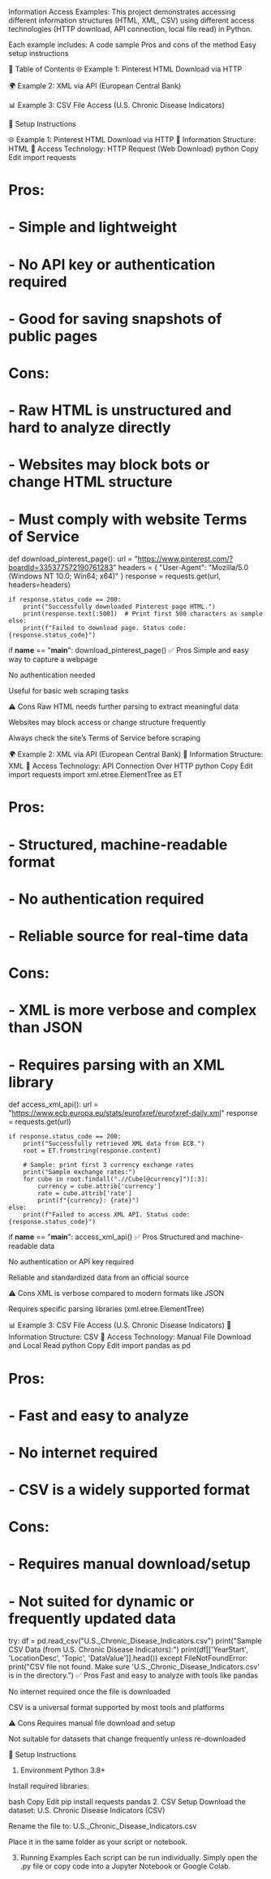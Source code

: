 Information Access Examples:
This project demonstrates accessing different information structures (HTML, XML, CSV) using different access technologies (HTTP download, API connection, local file read) in Python.

Each example includes:
A code sample
Pros and cons of the method
Easy setup instructions

📖 Table of Contents
🌐 Example 1: Pinterest HTML Download via HTTP

🌍 Example 2: XML via API (European Central Bank)

📊 Example 3: CSV File Access (U.S. Chronic Disease Indicators)

🚀 Setup Instructions

🌐 Example 1: Pinterest HTML Download via HTTP
📄 Information Structure: HTML
🔌 Access Technology: HTTP Request (Web Download)
python
Copy
Edit
import requests

# Pros:
# - Simple and lightweight
# - No API key or authentication required
# - Good for saving snapshots of public pages

# Cons:
# - Raw HTML is unstructured and hard to analyze directly
# - Websites may block bots or change HTML structure
# - Must comply with website Terms of Service


def download_pinterest_page():
    url = "https://www.pinterest.com/?boardId=335377572190761283"
    headers = {
        "User-Agent": "Mozilla/5.0 (Windows NT 10.0; Win64; x64)"
    }
    response = requests.get(url, headers=headers)

    if response.status_code == 200:
        print("Successfully downloaded Pinterest page HTML.")
        print(response.text[:500])  # Print first 500 characters as sample
    else:
        print(f"Failed to download page. Status code: {response.status_code}")

if __name__ == "__main__":
    download_pinterest_page()
✅ Pros
Simple and easy way to capture a webpage

No authentication needed

Useful for basic web scraping tasks

⚠️ Cons
Raw HTML needs further parsing to extract meaningful data

Websites may block access or change structure frequently

Always check the site’s Terms of Service before scraping

🌍 Example 2: XML via API (European Central Bank)
📄 Information Structure: XML
🔌 Access Technology: API Connection Over HTTP
python
Copy
Edit
import requests
import xml.etree.ElementTree as ET

# Pros:
# - Structured, machine-readable format
# - No authentication required
# - Reliable source for real-time data
#
# Cons:
# - XML is more verbose and complex than JSON
# - Requires parsing with an XML library

def access_xml_api():
    url = "https://www.ecb.europa.eu/stats/eurofxref/eurofxref-daily.xml"
    response = requests.get(url)

    if response.status_code == 200:
        print("Successfully retrieved XML data from ECB.")
        root = ET.fromstring(response.content)

        # Sample: print first 3 currency exchange rates
        print("Sample exchange rates:")
        for cube in root.findall(".//Cube[@currency]")[:3]:
            currency = cube.attrib['currency']
            rate = cube.attrib['rate']
            print(f"{currency}: {rate}")
    else:
        print(f"Failed to access XML API. Status code: {response.status_code}")

if __name__ == "__main__":
    access_xml_api()
✅ Pros
Structured and machine-readable data

No authentication or API key required

Reliable and standardized data from an official source

⚠️ Cons
XML is verbose compared to modern formats like JSON

Requires specific parsing libraries (xml.etree.ElementTree)

📊 Example 3: CSV File Access (U.S. Chronic Disease Indicators)
📄 Information Structure: CSV
🔌 Access Technology: Manual File Download and Local Read
python
Copy
Edit
import pandas as pd

# Pros:
# - Fast and easy to analyze
# - No internet required
# - CSV is a widely supported format
#
# Cons:
# - Requires manual download/setup
# - Not suited for dynamic or frequently updated data

try:
    df = pd.read_csv("U.S._Chronic_Disease_Indicators.csv")
    print("Sample CSV Data (from U.S. Chronic Disease Indicators):")
    print(df[['YearStart', 'LocationDesc', 'Topic', 'DataValue']].head())
except FileNotFoundError:
    print("CSV file not found. Make sure 'U.S._Chronic_Disease_Indicators.csv' is in the directory.")
✅ Pros
Fast and easy to analyze with tools like pandas

No internet required once the file is downloaded

CSV is a universal format supported by most tools and platforms

⚠️ Cons
Requires manual file download and setup

Not suitable for datasets that change frequently unless re-downloaded

🚀 Setup Instructions
1. Environment
Python 3.8+

Install required libraries:

bash
Copy
Edit
pip install requests pandas
2. CSV Setup
Download the dataset:
U.S. Chronic Disease Indicators (CSV)

Rename the file to:
U.S._Chronic_Disease_Indicators.csv

Place it in the same folder as your script or notebook.

3. Running Examples
Each script can be run individually. Simply open the .py file or copy code into a Jupyter Notebook or Google Colab.
